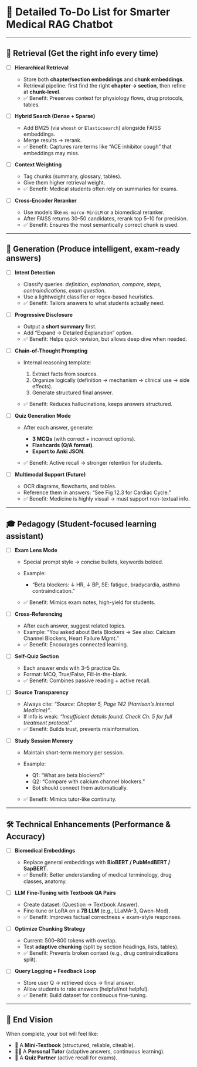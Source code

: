 # 📝 Detailed To-Do List for Smarter Medical RAG Chatbot

---

## 🔄 Retrieval (Get the right info every time)

* [ ] **Hierarchical Retrieval**

  * Store both **chapter/section embeddings** and **chunk embeddings**.
  * Retrieval pipeline: first find the right **chapter → section**, then refine at **chunk-level**.
  * ✅ Benefit: Preserves context for physiology flows, drug protocols, tables.

* [ ] **Hybrid Search (Dense + Sparse)**

  * Add BM25 (via `whoosh` or `Elasticsearch`) alongside FAISS embeddings.
  * Merge results → rerank.
  * ✅ Benefit: Captures rare terms like “ACE inhibitor cough” that embeddings may miss.

* [ ] **Context Weighting**

  * Tag chunks (summary, glossary, tables).
  * Give them higher retrieval weight.
  * ✅ Benefit: Medical students often rely on summaries for exams.

* [ ] **Cross-Encoder Reranker**

  * Use models like `ms-marco-MiniLM` or a biomedical reranker.
  * After FAISS returns 30–50 candidates, rerank top 5–10 for precision.
  * ✅ Benefit: Ensures the most semantically correct chunk is used.

---

## 🧠 Generation (Produce intelligent, exam-ready answers)

* [ ] **Intent Detection**

  * Classify queries: *definition, explanation, compare, steps, contraindications, exam question*.
  * Use a lightweight classifier or regex-based heuristics.
  * ✅ Benefit: Tailors answers to what students actually need.

* [ ] **Progressive Disclosure**

  * Output a **short summary** first.
  * Add “Expand → Detailed Explanation” option.
  * ✅ Benefit: Helps quick revision, but allows deep dive when needed.

* [ ] **Chain-of-Thought Prompting**

  * Internal reasoning template:

    1. Extract facts from sources.
    2. Organize logically (definition → mechanism → clinical use → side effects).
    3. Generate structured final answer.
  * ✅ Benefit: Reduces hallucinations, keeps answers structured.

* [ ] **Quiz Generation Mode**

  * After each answer, generate:

    * **3 MCQs** (with correct + incorrect options).
    * **Flashcards (Q/A format)**.
    * **Export to Anki JSON**.
  * ✅ Benefit: Active recall → stronger retention for students.

* [ ] **Multimodal Support (Future)**

  * OCR diagrams, flowcharts, and tables.
  * Reference them in answers: “See Fig 12.3 for Cardiac Cycle.”
  * ✅ Benefit: Medicine is highly visual → must support non-textual info.

---

## 🎓 Pedagogy (Student-focused learning assistant)

* [ ] **Exam Lens Mode**

  * Special prompt style → concise bullets, keywords bolded.
  * Example:

    * “Beta blockers: ↓ HR, ↓ BP, SE: fatigue, bradycardia, asthma contraindication.”
  * ✅ Benefit: Mimics exam notes, high-yield for students.

* [ ] **Cross-Referencing**

  * After each answer, suggest related topics.
  * Example: “You asked about Beta Blockers → See also: Calcium Channel Blockers, Heart Failure Mgmt.”
  * ✅ Benefit: Encourages connected learning.

* [ ] **Self-Quiz Section**

  * Each answer ends with 3–5 practice Qs.
  * Format: MCQ, True/False, Fill-in-the-blank.
  * ✅ Benefit: Combines passive reading + active recall.

* [ ] **Source Transparency**

  * Always cite: *“Source: Chapter 5, Page 142 (Harrison’s Internal Medicine)”*.
  * If info is weak: *“Insufficient details found. Check Ch. 5 for full treatment protocol.”*
  * ✅ Benefit: Builds trust, prevents misinformation.

* [ ] **Study Session Memory**

  * Maintain short-term memory per session.
  * Example:

    * Q1: “What are beta blockers?”
    * Q2: “Compare with calcium channel blockers.”
    * Bot should connect them automatically.
  * ✅ Benefit: Mimics tutor-like continuity.

---

## 🛠 Technical Enhancements (Performance & Accuracy)

* [ ] **Biomedical Embeddings**

  * Replace general embeddings with **BioBERT / PubMedBERT / SapBERT**.
  * ✅ Benefit: Better understanding of medical terminology, drug classes, anatomy.

* [ ] **LLM Fine-Tuning with Textbook QA Pairs**

  * Create dataset: (Question → Textbook Answer).
  * Fine-tune or LoRA on a **7B LLM** (e.g., LLaMA-3, Qwen-Med).
  * ✅ Benefit: Improves factual correctness + exam-style responses.

* [ ] **Optimize Chunking Strategy**

  * Current: 500–800 tokens with overlap.
  * Test **adaptive chunking** (split by section headings, lists, tables).
  * ✅ Benefit: Prevents broken context (e.g., drug contraindications split).

* [ ] **Query Logging + Feedback Loop**

  * Store user Q → retrieved docs → final answer.
  * Allow students to rate answers (helpful/not helpful).
  * ✅ Benefit: Build dataset for continuous fine-tuning.

---

## 🌟 End Vision

When complete, your bot will feel like:

* 📘 A **Mini-Textbook** (structured, reliable, citeable).
* 👩‍⚕️ A **Personal Tutor** (adaptive answers, continuous learning).
* 📝 A **Quiz Partner** (active recall for exams).
